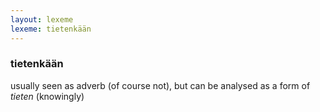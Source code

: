```yaml
---
layout: lexeme
lexeme: tietenkään
---
```


###  tietenkään 
usually seen as adverb (of course not), but can be analysed as a form of *tieten* (knowingly)


